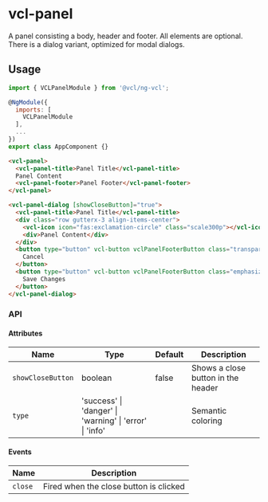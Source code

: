 # vcl-panel

A panel consisting a body, header and footer. All elements are optional. 
There is a dialog variant, optimized for modal dialogs.

## Usage

```js
import { VCLPanelModule } from '@vcl/ng-vcl';

@NgModule({
  imports: [ 
    VCLPanelModule
  ],
  ...
})
export class AppComponent {}
```

```html
<vcl-panel> 
  <vcl-panel-title>Panel Title</vcl-panel-title>
  Panel Content
  <vcl-panel-footer>Panel Footer</vcl-panel-footer>
</vcl-panel>

<vcl-panel-dialog [showCloseButton]="true">
  <vcl-panel-title>Panel Title</vcl-panel-title>
  <div class="row gutterx-3 align-items-center">
    <vcl-icon icon="fas:exclamation-circle" class="scale300p"></vcl-icon>
    <div>Panel Content</div>
  </div>
  <button type="button" vcl-button vclPanelFooterButton class="transparent outline">
    Cancel
  </button>
  <button type="button" vcl-button vclPanelFooterButton class="emphasized">
    Save Changes
  </button>
</vcl-panel-dialog>
```

### API

#### Attributes

Name                | Type                                                     | Default                  | Description
------------------- | ---------------------------                              | -------------------      | ------------------- 
`showCloseButton`   | boolean                                                  | false                    | Shows a close button in the header
`type`              | 'success' \| 'danger' \| 'warning' \| 'error' \| 'info'  |                          | Semantic coloring
  
#### Events  

Name             | Description
------------     | --------------------------------------------------------------------------
`close`          | Fired when the close button is clicked
